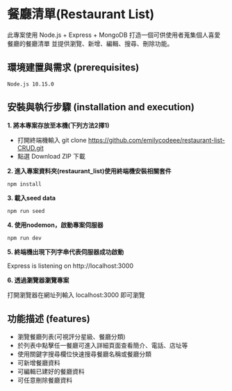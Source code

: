 # 餐廳清單(Restaurant List)

此專案使用 Node.js + Express + MongoDB 
打造一個可供使用者蒐集個人喜愛餐廳的餐廳清單
並提供瀏覽、新增、編輯、搜尋、刪除功能。

## 環境建置與需求 (prerequisites)
```
Node.js 10.15.0
```
## 安裝與執行步驟 (installation and execution)

**1. 將本專案存放至本機(下列方法2擇1)**
  - 打開終端機輸入 git clone https://github.com/emilycodeee/restaurant-list-CRUD.git
  - 點選 Download ZIP 下載

**2. 進入專案資料夾(restaurant_list)使用終端機安裝相關套件**

```
npm install
```
**3. 載入seed data**
```
npm run seed
```
**4. 使用nodemon，啟動專案伺服器**
```
npm run dev
```
**5. 終端機出現下列字串代表伺服器成功啟動**

Express is listening on http://localhost:3000

**6. 透過瀏覽器瀏覽專案**

打開瀏覽器在網址列輸入 localhost:3000 即可瀏覽

## 功能描述 (features)
  - 瀏覽餐廳列表(可視評分星級、餐廳分類)
  - 於列表中點擊任一餐廳可進入詳細頁面查看簡介、電話、店址等
  - 使用關鍵字搜尋欄位快速搜尋餐廳名稱或餐廳分類
  - 可新增餐廳資料
  - 可編輯已建好的餐廳資料
  - 可任意刪除餐廳資料

